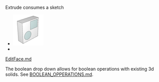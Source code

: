 Extrude consumes a sketch

- ![](../img/cad/face-edit96.png)
-

[EditFace.md](EditFace.md "EditFace.md")



The boolean drop down allows for boolean operations with existing 3d solids. See [BOOLEAN_OPPERATIONS.md](BOOLEAN_OPPERATIONS.md "BOOLEAN_OPPERATIONS.md").